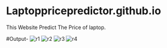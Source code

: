 # Laptoppricepredictor.github.io
This Website Predict The Price of laptop.


#Output-
![r1](https://github.com/RiteshKolate21/Laptoppricepredictor.github.io/assets/132751264/c7c16be7-c7fc-4589-bca5-85f634473869)
![r2](https://github.com/RiteshKolate21/Laptoppricepredictor.github.io/assets/132751264/19ff3cec-ec04-482d-8b77-a9185b3934e6)
![r3](https://github.com/RiteshKolate21/Laptoppricepredictor.github.io/assets/132751264/bca65d66-0dae-4d61-a135-43ed7dfefb11)
![r4](https://github.com/RiteshKolate21/Laptoppricepredictor.github.io/assets/132751264/91e86a8c-f8cf-4c66-b38b-cd28afbd4f22)
